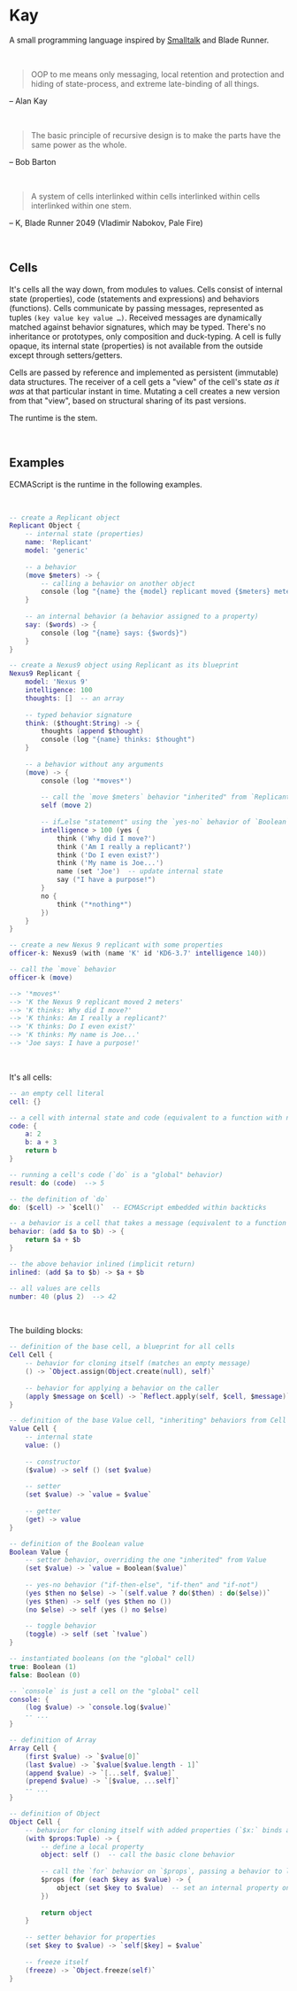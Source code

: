 # Kay

A small programming language inspired by [Smalltalk](http://worrydream.com/refs/Ingalls%20-%20Design%20Principles%20Behind%20Smalltalk.pdf) and Blade Runner.

<br/>

> OOP to me means only messaging, local retention and protection and hiding of state-process, and extreme late-binding of all things.

– Alan Kay

<br/>

> The basic principle of recursive design is to make the parts have the same power as the whole.

– Bob Barton

<br/>

> A system of cells interlinked within cells interlinked within cells interlinked within one stem.

– K, Blade Runner 2049 (Vladimir Nabokov, Pale Fire)

<br/>

## Cells

It's cells all the way down, from modules to values. Cells consist of internal state (properties), code (statements and expressions) and behaviors (functions). Cells communicate by passing messages, represented as tuples `(key value key value …)`. Received messages are dynamically matched against behavior signatures, which may be typed. There's no inheritance or prototypes, only composition and duck-typing. A cell is fully opaque, its internal state (properties) is not available from the outside except through setters/getters.

Cells are passed by reference and implemented as persistent (immutable) data structures. The receiver of a cell gets a "view" of the cell's state _as it was_ at that particular instant in time. Mutating a cell creates a new version from that "view", based on structural sharing of its past versions.

The runtime is the stem.

<br/>

## Examples

ECMAScript is the runtime in the following examples.

<br/>

```lua
-- create a Replicant object
Replicant Object {
    -- internal state (properties)
    name: 'Replicant'
    model: 'generic'
    
    -- a behavior
    (move $meters) -> {
        -- calling a behavior on another object
        console (log "{name} the {model} replicant moved {$meters} meters")
    }
    
    -- an internal behavior (a behavior assigned to a property)
    say: ($words) -> {
        console (log "{name} says: {$words}")
    }
}

-- create a Nexus9 object using Replicant as its blueprint
Nexus9 Replicant {
    model: 'Nexus 9'
    intelligence: 100
    thoughts: []  -- an array
    
    -- typed behavior signature
    think: ($thought:String) -> {
        thoughts (append $thought)
        console (log "{name} thinks: $thought")
    }
    
    -- a behavior without any arguments
    (move) -> {
        console (log '*moves*')
        
        -- call the `move $meters` behavior "inherited" from `Replicant`
        self (move 2)
        
        -- if…else "statement" using the `yes-no` behavior of `Boolean`
        intelligence > 100 (yes {
            think ('Why did I move?')
            think ('Am I really a replicant?')
            think ('Do I even exist?')
            think ('My name is Joe...')
            name (set 'Joe')  -- update internal state
            say ("I have a purpose!")
        }
        no {
            think ("*nothing*")
        })
    }
}

-- create a new Nexus 9 replicant with some properties
officer-k: Nexus9 (with (name 'K' id 'KD6-3.7' intelligence 140))

-- call the `move` behavior
officer-k (move)

--> '*moves*'
--> 'K the Nexus 9 replicant moved 2 meters'
--> 'K thinks: Why did I move?'
--> 'K thinks: Am I really a replicant?'
--> 'K thinks: Do I even exist?'
--> 'K thinks: My name is Joe...'
--> 'Joe says: I have a purpose!'
```

<br/>

It's all cells:

```lua
-- an empty cell literal
cell: {}

-- a cell with internal state and code (equivalent to a function with no arguments)
code: {
    a: 2
    b: a + 3
    return b
}

-- running a cell's code (`do` is a "global" behavior)
result: do (code)  --> 5

-- the definition of `do`
do: ($cell) -> `$cell()`  -- ECMAScript embedded within backticks

-- a behavior is a cell that takes a message (equivalent to a function with arguments)
behavior: (add $a to $b) -> {
    return $a + $b
}

-- the above behavior inlined (implicit return)
inlined: (add $a to $b) -> $a + $b

-- all values are cells
number: 40 (plus 2)  --> 42
```

<br/>

The building blocks:

```lua
-- definition of the base cell, a blueprint for all cells
Cell Cell {
    -- behavior for cloning itself (matches an empty message)
    () -> `Object.assign(Object.create(null), self)`
    
    -- behavior for applying a behavior on the caller
    (apply $message on $cell) -> `Reflect.apply(self, $cell, $message)`
}

-- definition of the base Value cell, "inheriting" behaviors from Cell
Value Cell {
    -- internal state
    value: ()
    
    -- constructor
    ($value) -> self () (set $value)
    
    -- setter
    (set $value) -> `value = $value`
    
    -- getter
    (get) -> value
}

-- definition of the Boolean value
Boolean Value {
    -- setter behavior, overriding the one "inherited" from Value
    (set $value) -> `value = Boolean($value)`
    
    -- yes-no behavior ("if-then-else", "if-then" and "if-not")
    (yes $then no $else) -> `(self.value ? do($then) : do($else))`
    (yes $then) -> self (yes $then no ())
    (no $else) -> self (yes () no $else)
    
    -- toggle behavior
    (toggle) -> self (set `!value`)
}

-- instantiated booleans (on the "global" cell)
true: Boolean (1)
false: Boolean (0)

-- `console` is just a cell on the "global" cell
console: {
    (log $value) -> `console.log($value)`
    -- ...
}

-- definition of Array
Array Cell {
    (first $value) -> `$value[0]`
    (last $value) -> `$value[$value.length - 1]`
    (append $value) -> `[...self, $value]`
    (prepend $value) -> `[$value, ...self]`
    -- ...
}

-- definition of Object
Object Cell {
    -- behavior for cloning itself with added properties (`$x:` binds a value as a local name)
    (with $props:Tuple) -> {
        -- define a local property
        object: self ()  -- call the basic clone behavior
        
        -- call the `for` behavior on `$props`, passing a behavior to loop over its items
        $props (for (each $key as $value) -> {
            object (set $key to $value)  -- set an internal property on the object
        })
        
        return object
    }
    
    -- setter behavior for properties
    (set $key to $value) -> `self[$key] = $value`
    
    -- freeze itself
    (freeze) -> `Object.freeze(self)`
}
```
